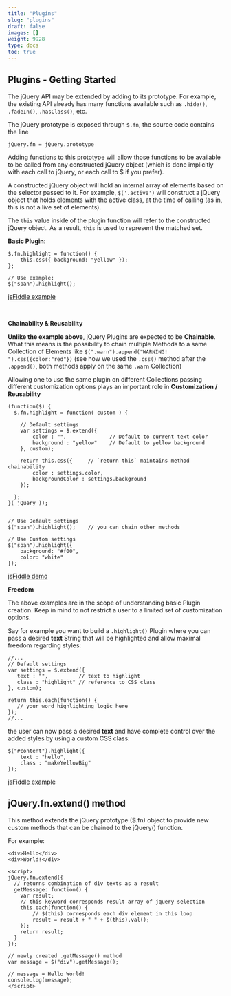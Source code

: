 ```yaml
---
title: "Plugins"
slug: "plugins"
draft: false
images: []
weight: 9928
type: docs
toc: true
---
```


## Plugins - Getting Started
The jQuery API may be extended by adding to its prototype. For example, the existing API already has many functions available such as `.hide()`, `.fadeIn()`, `.hasClass()`, etc.

The jQuery prototype is exposed through `$.fn`, the source code contains the line

    jQuery.fn = jQuery.prototype

Adding functions to this prototype will allow those functions to be available to be called from any constructed jQuery object (which is done implicitly with each call to jQuery, or each call to $ if you prefer).

A constructed jQuery object will hold an internal array of elements based on the selector passed to it. For example, `$('.active')` will construct a jQuery object that holds elements with the active class, at the time of calling (as in, this is not a live set of elements).

The `this` value inside of the plugin function will refer to the constructed jQuery object. As a result, `this` is used to represent the matched set.

**Basic Plugin**:

    $.fn.highlight = function() {
        this.css({ background: "yellow" });
    };

    // Use example:
    $("span").highlight();

[jsFiddle example](https://jsfiddle.net/chdtkgex/)

<br>

**Chainability &amp; Reusability**

**Unlike the example above**, jQuery Plugins are expected to be **Chainable**.  
What this means is the possibility to chain multiple Methods to a same Collection of Elements like `$(".warn").append("WARNING! ").css({color:"red"})` (see how we used the `.css()` method after the `.append()`, both methods apply on the same `.warn` Collection)
 
Allowing one to use the same plugin on different Collections passing different customization options plays an important role in **Customization / Reusability**

    (function($) {
      $.fn.highlight = function( custom ) {
    
        // Default settings
        var settings = $.extend({
            color : "",              // Default to current text color
            background : "yellow"    // Default to yellow background
        }, custom);
    
        return this.css({     // `return this` maintains method chainability
            color : settings.color,
            backgroundColor : settings.background
        });

      };
    }( jQuery ));
    
    
    // Use Default settings
    $("span").highlight();    // you can chain other methods
    
    // Use Custom settings
    $("span").highlight({
        background: "#f00",
        color: "white"
    });

[jsFiddle demo](https://jsfiddle.net/chdtkgex/5/)


**Freedom**

The above examples are in the scope of understanding basic Plugin creation. Keep in mind  to not restrict a user to a limited set of customization options.  

Say for example you want to build a `.highlight()` Plugin where you can pass a desired **text** String that will be highlighted and allow maximal freedom regarding styles:

    //...
    // Default settings
    var settings = $.extend({
       text : "",          // text to highlight
       class : "highlight" // reference to CSS class
    }, custom);

    return this.each(function() {
       // your word highlighting logic here
    });
    //...

the user can now pass a desired **text** and have complete control over the added styles by using a custom CSS class:

    $("#content").highlight({
        text : "hello",
        class : "makeYellowBig"
    });

[jsFiddle example](https://jsfiddle.net/chdtkgex/3/)

## jQuery.fn.extend() method
This method extends the jQuery prototype ($.fn) object to provide new custom methods that can be chained to the jQuery() function.

For example:

    <div>Hello</div>
    <div>World!</div>
     
    <script>
    jQuery.fn.extend({
      // returns combination of div texts as a result
      getMessage: function() {
        var result;
        // this keyword corresponds result array of jquery selection
        this.each(function() {
            // $(this) corresponds each div element in this loop
            result = result + " " + $(this).val();
        });
        return result;
      }
    });
     
    // newly created .getMessage() method
    var message = $("div").getMessage();

    // message = Hello World!
    console.log(message); 
    </script>



